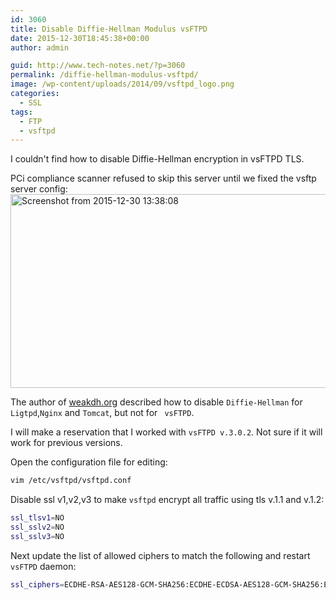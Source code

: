 ```yaml
---
id: 3060
title: Disable Diffie-Hellman Modulus vsFTPD
date: 2015-12-30T18:45:38+00:00
author: admin

guid: http://www.tech-notes.net/?p=3060
permalink: /diffie-hellman-modulus-vsftpd/
image: /wp-content/uploads/2014/09/vsftpd_logo.png
categories:
  - SSL
tags:
  - FTP
  - vsftpd
---
```

I couldn't find how to disable Diffie-Hellman encryption in vsFTPD TLS.

PCi compliance scanner refused to skip this server until we fixed the vsftp server config:
<img src="/wp-content/uploads/2015/12/Screenshot-from-2015-12-30-133808.png" alt="Screenshot from 2015-12-30 13:38:08" width="830" height="310" class="aligncenter size-full wp-image-3062" srcset="/wp-content/uploads/2015/12/Screenshot-from-2015-12-30-133808.png 830w, /wp-content/uploads/2015/12/Screenshot-from-2015-12-30-133808-170x63.png 170w, /wp-content/uploads/2015/12/Screenshot-from-2015-12-30-133808-300x112.png 300w, /wp-content/uploads/2015/12/Screenshot-from-2015-12-30-133808-768x287.png 768w" sizes="(max-width: 830px) 100vw, 830px" />

The author of [weakdh.org](https://weakdh.org/sysadmin.html) described how to disable `Diffie-Hellman` for `Ligtpd`,`Nginx` and `Tomcat`, but not for ` vsFTPD`.

I will make a reservation that I worked with `vsFTPD v.3.0.2`. Not sure if it will work for previous versions.

Open the configuration file for editing:
```bash
vim /etc/vsftpd/vsftpd.conf
```

Disable ssl v1,v2,v3 to make `vsftpd` encrypt all traffic using tls v.1.1 and v.1.2:
```bash
ssl_tlsv1=NO  
ssl_sslv2=NO  
ssl_sslv3=NO
```

Next update the list of allowed ciphers to match the following and restart `vsFTPD` daemon:
```bash
ssl_ciphers=ECDHE-RSA-AES128-GCM-SHA256:ECDHE-ECDSA-AES128-GCM-SHA256:ECDHE-RSA-AES256-GCM-SHA384:ECDHE-ECDSA-AES256-GCM-SHA384:DHE-DSS-AES128-GCM-SHA256:kEDH+AESGCM:ECDHE-RSA-AES128-SHA256:ECDHE-ECDSA-AES128-SHA256:ECDHE-RSA-AES128-SHA:ECDHE-ECDSA-AES128-SHA:ECDHE-RSA-AES256-SHA384:ECDHE-ECDSA-AES256-SHA384:ECDHE-RSA-AES256-SHA:ECDHE-ECDSA-AES256-SHA:DHE-DSS-AES128-SHA256:DHE-DSS-AES256-SHA:AES128-GCM-SHA256:AES256-GCM-SHA384:AES128-SHA:AES256-SHA:AES:CAMELLIA:DES-CBC3-SHA:!aNULL:!eNULL:!EXPORT:!DES:!RC4:!MD5:!PSK:!aECDH:!EDH-DSS-DES-CBC3-SHA:!EDH-RSA-DES-CBC3-SHA:!KRB5-DES-CBC3-SHA:!DHE-RSA-AES128-GCM-SHA256:!DHE-RSA-AES256-GCM-SHA384:!DHE-RSA-AES128-SHA256:!DHE-RSA-AES256-SHA:!DHE-RSA-AES128-SHA:!DHE-RSA-AES256-SHA256:!DHE-RSA-CAMELLIA128-SHA:!DHE-RSA-CAMELLIA256-SHA
```

